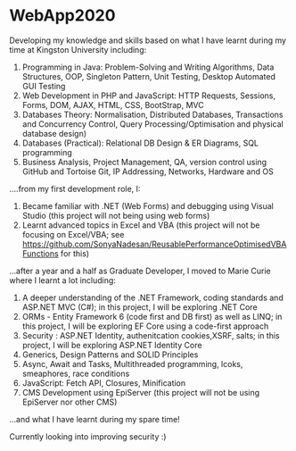 # WebApp2020
Developing my knowledge and skills based on what I have learnt during my time at Kingston University including: 
1) Programming in Java: Problem-Solving and Writing Algorithms, Data Structures, OOP, Singleton Pattern, Unit Testing, Desktop Automated GUI Testing
2) Web Development in PHP and JavaScript: HTTP Requests, Sessions, Forms, DOM, AJAX, HTML, CSS, BootStrap, MVC
3) Databases Theory: Normalisation, Distributed Databases, Transactions and Concurrency Control, Query Processing/Optimisation and physical database design)
4) Databases (Practical): Relational DB Design & ER Diagrams, SQL programming
5) Business Analysis, Project Management, QA, version control using GitHub and Tortoise Git, IP Addressing, Networks, Hardware and OS

....from my first development role, I:
1) Became familiar with .NET (Web Forms) and debugging using Visual Studio (this project will not being using web forms)
2) Learnt advanced topics in Excel and VBA (this project will not be focusing on Excel/VBA; see https://github.com/SonyaNadesan/ReusablePerformanceOptimisedVBAFunctions for this)

...after a year and a half as Graduate Developer, I moved to Marie Curie where I learnt a lot including:
1) A deeper understanding of the .NET Framework, coding standards and ASP.NET MVC (C#); in this project, I will be exploring .NET Core
2) ORMs - Entity Framework 6 (code first and DB first) as well as LINQ; in this project, I will be exploring EF Core using a code-first approach
3) Security : ASP.NET Identity, authenitcation cookies,XSRF, salts; in this project, I will be exploring ASP.NET Identity Core
4) Generics, Design Patterns and SOLID Principles
5) Async, Await and Tasks, Multithreaded programming, lcoks, smeaphores, race conditions
6) JavaScript: Fetch API, Closures, Minification
7) CMS Development using EpiServer (this project will not be using EpiServer nor other CMS)

...and what I have learnt during my spare time!

Currently looking into improving security :)
